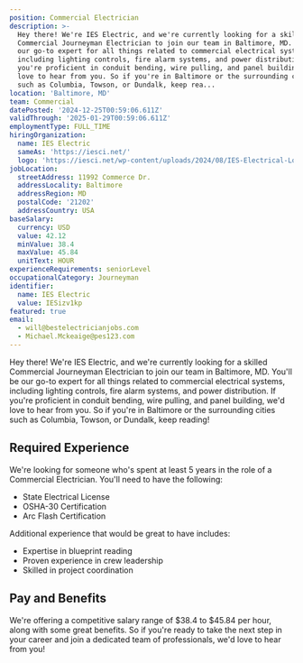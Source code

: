 ```yaml
---
position: Commercial Electrician
description: >-
  Hey there! We're IES Electric, and we're currently looking for a skilled
  Commercial Journeyman Electrician to join our team in Baltimore, MD. You'll be
  our go-to expert for all things related to commercial electrical systems,
  including lighting controls, fire alarm systems, and power distribution. If
  you're proficient in conduit bending, wire pulling, and panel building, we'd
  love to hear from you. So if you're in Baltimore or the surrounding cities
  such as Columbia, Towson, or Dundalk, keep rea...
location: 'Baltimore, MD'
team: Commercial
datePosted: '2024-12-25T00:59:06.611Z'
validThrough: '2025-01-29T00:59:06.611Z'
employmentType: FULL_TIME
hiringOrganization:
  name: IES Electric
  sameAs: 'https://iesci.net/'
  logo: 'https://iesci.net/wp-content/uploads/2024/08/IES-Electrical-Logo-color.png'
jobLocation:
  streetAddress: 11992 Commerce Dr.
  addressLocality: Baltimore
  addressRegion: MD
  postalCode: '21202'
  addressCountry: USA
baseSalary:
  currency: USD
  value: 42.12
  minValue: 38.4
  maxValue: 45.84
  unitText: HOUR
experienceRequirements: seniorLevel
occupationalCategory: Journeyman
identifier:
  name: IES Electric
  value: IESizv1kp
featured: true
email:
  - will@bestelectricianjobs.com
  - Michael.Mckeaige@pes123.com
---
```




Hey there! We're IES Electric, and we're currently looking for a skilled Commercial Journeyman Electrician to join our team in Baltimore, MD. You'll be our go-to expert for all things related to commercial electrical systems, including lighting controls, fire alarm systems, and power distribution. If you're proficient in conduit bending, wire pulling, and panel building, we'd love to hear from you. So if you're in Baltimore or the surrounding cities such as Columbia, Towson, or Dundalk, keep reading!

## Required Experience
We're looking for someone who's spent at least 5 years in the role of a Commercial Electrician. You'll need to have the following:

- State Electrical License
- OSHA-30 Certification
- Arc Flash Certification

Additional experience that would be great to have includes:

- Expertise in blueprint reading
- Proven experience in crew leadership
- Skilled in project coordination

## Pay and Benefits
We're offering a competitive salary range of $38.4 to $45.84 per hour, along with some great benefits. So if you're ready to take the next step in your career and join a dedicated team of professionals, we'd love to hear from you!